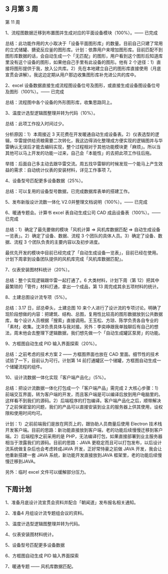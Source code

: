 ## 3 月第 3 周

第 11 周

1、流程图数据迁移到布置图并生成对应的平面设备模块（100%）。—— 已完成

总结：此功能作用的大小取决于「设备平面图形库」的数量。目前自己只建了常用的立式储罐、搪瓷反应釜的图形库。计划：依靠用户来增加图形库。目前匹配不到图形库数据的话，会自动生成一个「无匹配」的图形，用户看到这个图形后知道库里没有这个设备的图形，如果他自己手里有此设备的图形。他有 2 个途径：1）直接将图形提供于我，放入公共库。2）先在本地建立自己的图形库直接使用（月底宣贯会讲解）。我这边定期从用户那边收集图形库补充进公共的库中。

2、excel 设备数据直接生成流程图设备位号及图形，或直接生成设备图设备位号及图形（100%）。—— 已完成

总结：流程图中各个设备的外形图形库，收集思路同上。

3、温度计选型逻辑图整理并转为代码（10%）。

总结：此项工作投入时间过少。

分析原因：1）本周接近 3 天花费在开发暖通自动生成设备表。2）仪表选型的逻辑，华雷提供给资粮需要二次转化，我这边得消化整理成方便实现的逻辑图并与华雷确认无误后才能去编码实现，整个过程相对于其他功能模块更「麻烦」。所以当其他可以马上开发的功能一过来，自己会「本能性」的去把此项工作往后拖。

举措：后面自己多主动去跟华雷交流。周五找华雷聊的时候发现一个能马上产生效益的需求：自动统计仪表的安装材料，详见工作事项 7。

4、设备型号匹配更多设备数据（25%）。

总结：可以复用的设备型号数据，已完成数据库表单的搭建工作。

5、发布新版设计流数一体化 V2.0并整理文档说明（100%）。—— 已完成

6、暖通专题会。计算书 excel 表自动生成公司 CAD 成品设备表（100%）。—— 已完成

总结：1）确定了最先要做的模块「风机计算 => 风机库数据匹配 => 自动生成设备一览表」。2）确定了设备、数据、流程 3 个团队的具体人员。3）确定了设备、数据、流程 3 个团队负责的主要内容以及初步进度。

最优先开发的模块中目前已经完成了「自动生成设备一览表」，目前已经在使用。计划下周拿到设备团队提供的风机库完成「风机库数据匹配」。

7、仪表安装图材料统计（20%）。

总结：整个实现逻辑跟华雷一起打通了。6 大类材料，计划下周（第 12）把其中最繁琐的「管件」材料打通，拿出一个成品，第 13 周完成其余五项材料的统计。

8、土建总图设计流专项（5%）。

总结：3.17 日，邱总牵头，土建总图 10 来个人进行了设计流的专项讨论。明确了现阶段想做的内容：把建筑、结构、总图，复用性比较高的图形数据放到公共数据库，每个设计人员根据「搜索」直接调用。王玉松、方琼、陈学负责各自专业的「素材」收集。沈洋负责具体与我对接。另外：李奕峥跟我单独聊后有自己的想法，周末他会去整理下逻辑数据，我们想先做一个「自动生成罐区泵房」的功能。

9、方框图自动生成 PID 输入界面探索（20%）。

总结：之前考虑的技术方案 2 —— 方框图界面也放在 CAD 里面。细节性的技术试验了一下，目前认为可行。计划第 14 前打通罐区一个储罐，方框图自动生成一个储罐流程的组件。

10、设计流数据一体化实现「客户端产品化」（5%）。

总结：把设计流数据一体化打包成一个「客户端产品」需完成 2 大核心步骤：1）前端交互界面，转为客户端的开发，而且客户端是可以编译后放到用户电脑里的。这样看不到我们的源码。2）后端程序的打包编译。客户端产品化之后，顺带解决了之前保密室的问题，我们的产品可以直接安装到业主的服务器上供其使用，设权限和使用时间均可。

计划：1）之前前端我们是放在网页上的，跟协助人员商量后使用 Electron 技术栈开发客户端。目前的思路：新功能直接放到客户端，老的功能后续慢慢迁移到客户端。2）后端程序之前采用的是 PHP，无法编译打包，如果直接部署到业主服务器相当于泄露我们的源码。目前的思路：JAVA 更稳定而且可以打包发布，以后设计流系统做复杂后也会考虑转成JAVA 开发，正好常恃豪之前做 JAVA 开发，我会让他重新搭建一套 JAVA 系统，新功能开发直接放到JAVA 框架里，老的功能后续慢慢迁移到JAVA。

另外：临时 excel 文件可以缓解部分压力。

## 下周计划

1、准备月底设计流宣贯会资料并配合「朝闻道」发布报名相关通知。

2、准备4 月组设计流专题组会议的资料。

3、温度计选型逻辑图整理并转为代码。

4、仪表安装图材料统计。

5、设备型号匹配更多设备数据

6、方框图自动生成 PID 输入界面探索

7、暖通专题 —— 风机库数据匹配。
